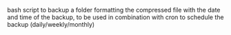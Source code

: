
bash script to backup a folder formatting the compressed file with the date and time of the backup, to be used in combination with cron to schedule the backup (daily/weekly/monthly)
